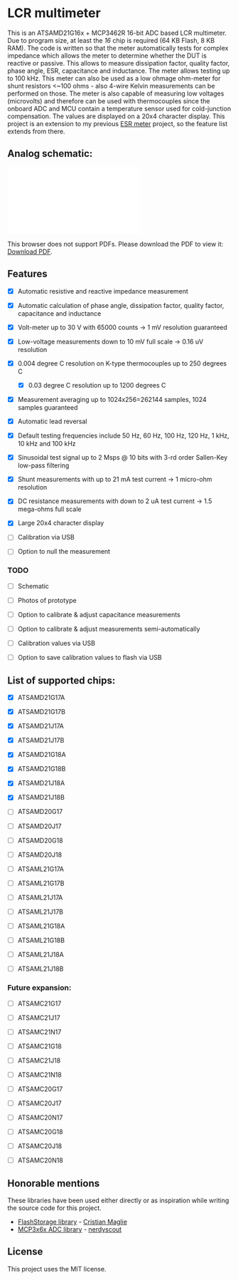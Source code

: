 # LCR multimeter

This is an ATSAMD21G16x + MCP3462R 16-bit ADC based LCR multimeter. Due to program size,
at least the *16* chip is required (64 KB Flash, 8 KB RAM). The code is written so
that the meter automatically tests for complex impedance which allows the meter to
determine whether the DUT is reactive or passive. This allows to measure
dissipation factor, quality factor, phase angle, ESR, capacitance and inductance.
The meter allows testing up to 100 kHz. This meter can also be used as a
low ohmage ohm-meter for shunt resistors &lt;~100 ohms - also 4-wire Kelvin
measurements can be performed on those. The meter is also capable of measuring
low voltages (microvolts) and therefore can be used with thermocouples since the onboard
ADC and MCU contain a temperature sensor used for cold-junction compensation.
The values are displayed on a 20x4 character display. This project is an extension
to my previous [ESR meter](https://github.com/makuke1234/esr_cap_meter) project,
so the feature list extends from there.


## Analog schematic:
<object data="./Hardware/Schematic_LCR meter practical_2023-08-28.pdf" type="application/pdf" width="700px" height="700px">
    <embed src="./Hardware/Schematic_LCR meter practical_2023-08-28.pdf">
        <p>This browser does not support PDFs. Please download the PDF to view it: <a href="./Hardware/Schematic_LCR meter practical_2023-08-28.pdf">Download PDF</a>.</p>
    </embed>
</object>

## Features

* [x] Automatic resistive and reactive impedance measurement
* [x] Automatic calculation of phase angle, dissipation factor, quality factor, capacitance and inductance
* [x] Volt-meter up to 30 V with 65000 counts -> 1 mV resolution guaranteed
* [x] Low-voltage measurements down to 10 mV full scale -> 0.16 uV resolution
* [x] 0.004 degree C resolution on K-type thermocouples up to 250 degrees C
  * [x] 0.03 degree C resolution up to 1200 degrees C
* [x] Measurement averaging up to 1024x256=262144 samples, 1024 samples guaranteed
* [x] Automatic lead reversal
* [x] Default testing frequencies include 50 Hz, 60 Hz, 100 Hz, 120 Hz, 1 kHz, 10 kHz and 100 kHz
* [x] Sinusoidal test signal up to 2 Msps @ 10 bits with 3-rd order Sallen-Key low-pass filtering
* [x] Shunt measurements with up to 21 mA test current -> 1 micro-ohm resolution
* [x] DC resistance measurements with down to 2 uA test current -> 1.5 mega-ohms full scale
* [x] Large 20x4 character display
* [ ] Calibration via USB
* [ ] Option to null the measurement


### TODO

* [ ] Schematic
* [ ] Photos of prototype
* [ ] Option to calibrate & adjust capacitance measurements
* [ ] Option to calibrate & adjust measurements semi-automatically
* [ ] Calibration values via USB
* [ ] Option to save calibration values to flash via USB


## List of supported chips:

* [x] ATSAMD21G17A
* [x] ATSAMD21G17B
* [x] ATSAMD21J17A
* [x] ATSAMD21J17B

* [x] ATSAMD21G18A
* [x] ATSAMD21G18B
* [x] ATSAMD21J18A
* [x] ATSAMD21J18B

* [ ] ATSAMD20G17
* [ ] ATSAMD20J17

* [ ] ATSAMD20G18
* [ ] ATSAMD20J18


* [ ] ATSAML21G17A
* [ ] ATSAML21G17B
* [ ] ATSAML21J17A
* [ ] ATSAML21J17B

* [ ] ATSAML21G18A
* [ ] ATSAML21G18B
* [ ] ATSAML21J18A
* [ ] ATSAML21J18B


### Future expansion:

* [ ] ATSAMC21G17
* [ ] ATSAMC21J17
* [ ] ATSAMC21N17

* [ ] ATSAMC21G18
* [ ] ATSAMC21J18
* [ ] ATSAMC21N18


* [ ] ATSAMC20G17
* [ ] ATSAMC20J17
* [ ] ATSAMC20N17

* [ ] ATSAMC20G18
* [ ] ATSAMC20J18
* [ ] ATSAMC20N18


## Honorable mentions

These libraries have been used either directly or as inspiration while writing the source code
for this project.

* [FlashStorage library](https://github.com/cmaglie/FlashStorage) - [Cristian Maglie](https://github.com/cmaglie)
* [MCP3x6x ADC library](https://github.com/nerdyscout/Arduino_MCP3x6x_Library) - [nerdyscout](https://github.com/nerdyscout)


## License

This project uses the MIT license.

